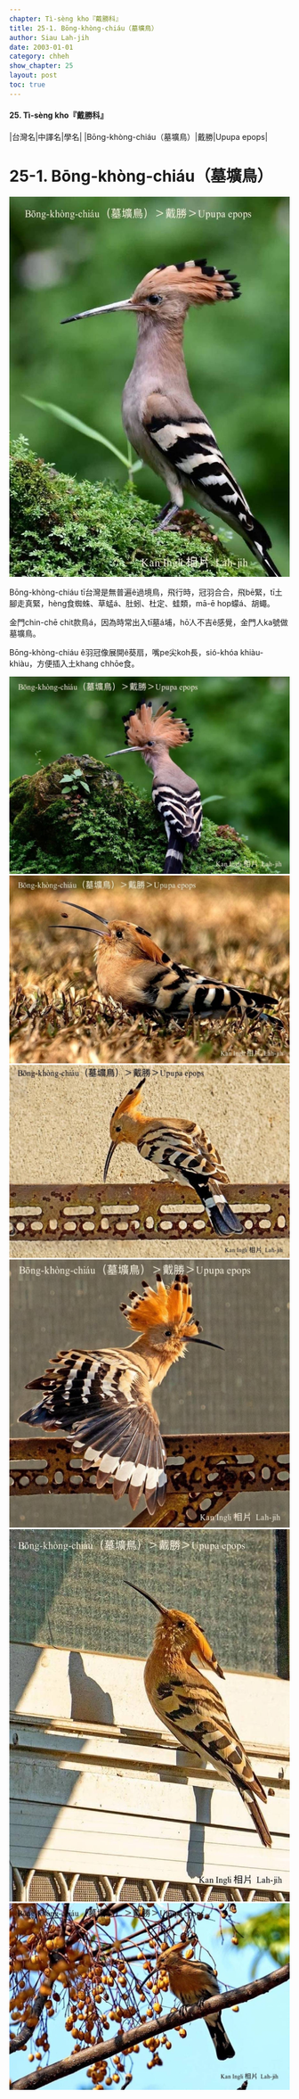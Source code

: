 ```yaml
---
chapter: Tì-sèng kho『戴勝科』
title: 25-1. Bōng-khòng-chiáu（墓壙鳥）
author: Siau Lah-jih
date: 2003-01-01
category: chheh
show_chapter: 25
layout: post
toc: true
---
```


#### 25. Tì-sèng kho『戴勝科』


|台灣名|中譯名|學名|
|Bōng-khòng-chiáu（墓壙鳥）|戴勝|Upupa epops|


# 25-1. Bōng-khòng-chiáu（墓壙鳥）

![](../too5/25/25-1-6.Bōng-khòng-chiáu.jpg)


Bōng-khòng-chiáu tī台灣是無普遍ê過境鳥，飛行時，冠羽合合，飛bē緊，tī土腳走真緊，hèng食蜘蛛、草蜢á、肚蚓、杜定、蛙類，mā-ē hop蠓á、胡蠅。

金門chin-chē chit款鳥á，因為時常出入tī墓á埔，hō͘人不吉ê感覺，金門人ka號做墓壙鳥。

Bōng-khòng-chiáu ê羽冠像展開ê葵扇，嘴pe尖koh長，sió-khóa khiàu-khiàu，方便插入土khang chhōe食。



![](../too5/25/25-1-7.Bōng-khòng-chiáu.jpg)
![](../too5/25/25-1-4.Bōng-khòng-chiáu.jpg)
![](../too5/25/25-1-3.Bōng-khòng-chiáu.jpg)
![](../too5/25/25-1-1.Bōng-khòng-chiáu.jpg)
![](../too5/25/25-1-2.Bōng-khòng-chiáu.jpg)
![](../too5/25/25-1-5.Bōng-khòng-chiáu.jpg)


